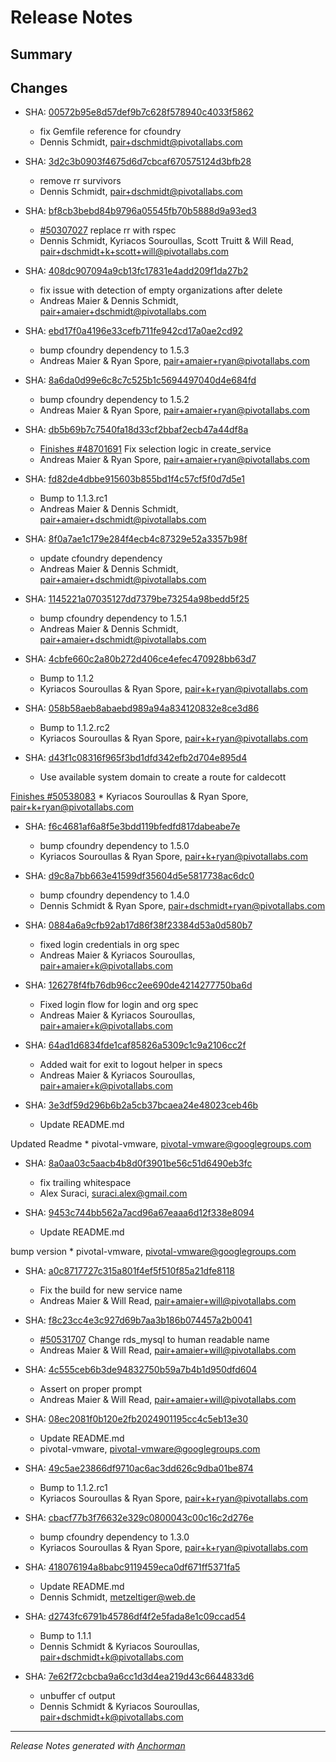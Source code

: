 # Release Notes

## Summary

## Changes

* SHA: [00572b95e8d57def9b7c628f578940c4033f5862](git@github.com:cloudfoundry/cf/commit/00572b95e8d57def9b7c628f578940c4033f5862)
    * fix Gemfile reference for cfoundry
    * Dennis Schmidt, pair+dschmidt@pivotallabs.com


* SHA: [3d2c3b0903f4675d6d7cbcaf670575124d3bfb28](git@github.com:cloudfoundry/cf/commit/3d2c3b0903f4675d6d7cbcaf670575124d3bfb28)
    * remove rr survivors
    * Dennis Schmidt, pair+dschmidt@pivotallabs.com


* SHA: [bf8cb3bebd84b9796a05545fb70b5888d9a93ed3](git@github.com:cloudfoundry/cf/commit/bf8cb3bebd84b9796a05545fb70b5888d9a93ed3)
    * [#50307027](http://www.pivotaltracker.com/story/50307027) replace rr with rspec
    * Dennis Schmidt, Kyriacos Souroullas, Scott Truitt & Will Read, pair+dschmidt+k+scott+will@pivotallabs.com


* SHA: [408dc907094a9cb13fc17831e4add209f1da27b2](git@github.com:cloudfoundry/cf/commit/408dc907094a9cb13fc17831e4add209f1da27b2)
    * fix issue with detection of empty organizations after delete
    * Andreas Maier & Dennis Schmidt, pair+amaier+dschmidt@pivotallabs.com


* SHA: [ebd17f0a4196e33cefb711fe942cd17a0ae2cd92](git@github.com:cloudfoundry/cf/commit/ebd17f0a4196e33cefb711fe942cd17a0ae2cd92)
    * bump cfoundry dependency to 1.5.3
    * Andreas Maier & Ryan Spore, pair+amaier+ryan@pivotallabs.com


* SHA: [8a6da0d99e6c8c7c525b1c5694497040d4e684fd](git@github.com:cloudfoundry/cf/commit/8a6da0d99e6c8c7c525b1c5694497040d4e684fd)
    * bump cfoundry dependency to 1.5.2
    * Andreas Maier & Ryan Spore, pair+amaier+ryan@pivotallabs.com


* SHA: [db5b69b7c7540fa18d33cf2bbaf2ecb47a44df8a](git@github.com:cloudfoundry/cf/commit/db5b69b7c7540fa18d33cf2bbaf2ecb47a44df8a)
    * [Finishes #48701691](http://www.pivotaltracker.com/story/48701691) Fix selection logic in create_service
    * Andreas Maier & Ryan Spore, pair+amaier+ryan@pivotallabs.com


* SHA: [fd82de4dbbe915603b855bd1f4c57cf5f0d7d5e1](git@github.com:cloudfoundry/cf/commit/fd82de4dbbe915603b855bd1f4c57cf5f0d7d5e1)
    * Bump to 1.1.3.rc1
    * Andreas Maier & Dennis Schmidt, pair+amaier+dschmidt@pivotallabs.com


* SHA: [8f0a7ae1c179e284f4ecb4c87329e52a3357b98f](git@github.com:cloudfoundry/cf/commit/8f0a7ae1c179e284f4ecb4c87329e52a3357b98f)
    * update cfoundry dependency
    * Andreas Maier & Dennis Schmidt, pair+amaier+dschmidt@pivotallabs.com


* SHA: [1145221a07035127dd7379be73254a98bedd5f25](git@github.com:cloudfoundry/cf/commit/1145221a07035127dd7379be73254a98bedd5f25)
    * bump cfoundry dependency to 1.5.1
    * Andreas Maier & Dennis Schmidt, pair+amaier+dschmidt@pivotallabs.com


* SHA: [4cbfe660c2a80b272d406ce4efec470928bb63d7](git@github.com:cloudfoundry/cf/commit/4cbfe660c2a80b272d406ce4efec470928bb63d7)
    * Bump to 1.1.2
    * Kyriacos Souroullas & Ryan Spore, pair+k+ryan@pivotallabs.com


* SHA: [058b58aeb8abaebd989a94a834120832e8ce3d86](git@github.com:cloudfoundry/cf/commit/058b58aeb8abaebd989a94a834120832e8ce3d86)
    * Bump to 1.1.2.rc2
    * Kyriacos Souroullas & Ryan Spore, pair+k+ryan@pivotallabs.com


* SHA: [d43f1c08316f965f3bd1dfd342efb2d704e895d4](git@github.com:cloudfoundry/cf/commit/d43f1c08316f965f3bd1dfd342efb2d704e895d4)
    * Use available system domain to create a route for caldecott

[Finishes #50538083](http://www.pivotaltracker.com/story/50538083)
    * Kyriacos Souroullas & Ryan Spore, pair+k+ryan@pivotallabs.com


* SHA: [f6c4681af6a8f5e3bdd119bfedfd817dabeabe7e](git@github.com:cloudfoundry/cf/commit/f6c4681af6a8f5e3bdd119bfedfd817dabeabe7e)
    * bump cfoundry dependency to 1.5.0
    * Kyriacos Souroullas & Ryan Spore, pair+k+ryan@pivotallabs.com


* SHA: [d9c8a7bb663e41599df35604d5e5817738ac6dc0](git@github.com:cloudfoundry/cf/commit/d9c8a7bb663e41599df35604d5e5817738ac6dc0)
    * bump cfoundry dependency to 1.4.0
    * Dennis Schmidt & Ryan Spore, pair+dschmidt+ryan@pivotallabs.com


* SHA: [0884a6a9cfb92ab17d86f38f23384d53a0d580b7](git@github.com:cloudfoundry/cf/commit/0884a6a9cfb92ab17d86f38f23384d53a0d580b7)
    * fixed login credentials in org spec
    * Andreas Maier & Kyriacos Souroullas, pair+amaier+k@pivotallabs.com


* SHA: [126278f4fb76db96cc2ee690de4214277750ba6d](git@github.com:cloudfoundry/cf/commit/126278f4fb76db96cc2ee690de4214277750ba6d)
    * Fixed login flow for login and org spec
    * Andreas Maier & Kyriacos Souroullas, pair+amaier+k@pivotallabs.com


* SHA: [64ad1d6834fde1caf85826a5309c1c9a2106cc2f](git@github.com:cloudfoundry/cf/commit/64ad1d6834fde1caf85826a5309c1c9a2106cc2f)
    * Added wait for exit to logout helper in specs
    * Andreas Maier & Kyriacos Souroullas, pair+amaier+k@pivotallabs.com


* SHA: [3e3df59d296b6b2a5cb37bcaea24e48023ceb46b](git@github.com:cloudfoundry/cf/commit/3e3df59d296b6b2a5cb37bcaea24e48023ceb46b)
    * Update README.md

Updated Readme
    * pivotal-vmware, pivotal-vmware@googlegroups.com


* SHA: [8a0aa03c5aacb4b8d0f3901be56c51d6490eb3fc](git@github.com:cloudfoundry/cf/commit/8a0aa03c5aacb4b8d0f3901be56c51d6490eb3fc)
    * fix trailing whitespace
    * Alex Suraci, suraci.alex@gmail.com


* SHA: [9453c744bb562a7acd96a67eaaa6d12f338e8094](git@github.com:cloudfoundry/cf/commit/9453c744bb562a7acd96a67eaaa6d12f338e8094)
    * Update README.md

bump version
    * pivotal-vmware, pivotal-vmware@googlegroups.com


* SHA: [a0c8717727c315a801f4ef5f510f85a21dfe8118](git@github.com:cloudfoundry/cf/commit/a0c8717727c315a801f4ef5f510f85a21dfe8118)
    * Fix the build for new service name
    * Andreas Maier & Will Read, pair+amaier+will@pivotallabs.com


* SHA: [f8c23cc4e3c927d69b7aa3b186b074457a2b0041](git@github.com:cloudfoundry/cf/commit/f8c23cc4e3c927d69b7aa3b186b074457a2b0041)
    * [#50531707](http://www.pivotaltracker.com/story/50531707) Change rds_mysql to human readable name
    * Andreas Maier & Will Read, pair+amaier+will@pivotallabs.com


* SHA: [4c555ceb6b3de94832750b59a7b4b1d950dfd604](git@github.com:cloudfoundry/cf/commit/4c555ceb6b3de94832750b59a7b4b1d950dfd604)
    * Assert on proper prompt
    * Andreas Maier & Will Read, pair+amaier+will@pivotallabs.com


* SHA: [08ec2081f0b120e2fb2024901195cc4c5eb13e30](git@github.com:cloudfoundry/cf/commit/08ec2081f0b120e2fb2024901195cc4c5eb13e30)
    * Update README.md
    * pivotal-vmware, pivotal-vmware@googlegroups.com


* SHA: [49c5ae23866df9710ac6ac3dd626c9dba01be874](git@github.com:cloudfoundry/cf/commit/49c5ae23866df9710ac6ac3dd626c9dba01be874)
    * Bump to 1.1.2.rc1
    * Kyriacos Souroullas & Ryan Spore, pair+k+ryan@pivotallabs.com


* SHA: [cbacf77b3f76632e329c0800043c00c16c2d276e](git@github.com:cloudfoundry/cf/commit/cbacf77b3f76632e329c0800043c00c16c2d276e)
    * bump cfoundry dependency to 1.3.0
    * Kyriacos Souroullas & Ryan Spore, pair+k+ryan@pivotallabs.com


* SHA: [418076194a8babc9119459eca0df671ff5371fa5](git@github.com:cloudfoundry/cf/commit/418076194a8babc9119459eca0df671ff5371fa5)
    * Update README.md
    * Dennis Schmidt, metzeltiger@web.de


* SHA: [d2743fc6791b45786df4f2e5fada8e1c09ccad54](git@github.com:cloudfoundry/cf/commit/d2743fc6791b45786df4f2e5fada8e1c09ccad54)
    * Bump to 1.1.1
    * Dennis Schmidt & Kyriacos Souroullas, pair+dschmidt+k@pivotallabs.com


* SHA: [7e62f72cbcba9a6cc1d3d4ea219d43c6644833d6](git@github.com:cloudfoundry/cf/commit/7e62f72cbcba9a6cc1d3d4ea219d43c6644833d6)
    * unbuffer cf output
    * Dennis Schmidt & Kyriacos Souroullas, pair+dschmidt+k@pivotallabs.com


------

_Release Notes generated with [Anchorman](http://github.com/infews/anchorman)_